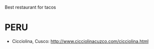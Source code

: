 Best restaurant for tacos

# PERU

- Cicciolina, Cusco: http://www.cicciolinacuzco.com/cicciolina.html
